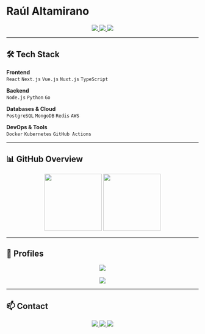 # Raúl Altamirano  

<div align="center">

<a href="https://www.linkedin.com/in/raúl-altamirano-lozano-954281247/">
  <img src="https://img.shields.io/badge/LinkedIn-0077B5?style=for-the-badge&logo=linkedin&logoColor=white" />
</a>
<a href="mailto:altamirano.developer@gmail.com">
  <img src="https://img.shields.io/badge/Email-D14836?style=for-the-badge&logo=gmail&logoColor=white" />
</a>
<a href="https://github.com/RaulAltamirano/my-portfolio">
  <img src="https://img.shields.io/badge/Portfolio-4285F4?style=for-the-badge&logo=google-chrome&logoColor=white" />
</a>

</div>

---

## 🛠 Tech Stack  

**Frontend**  
`React` `Next.js` `Vue.js` `Nuxt.js` `TypeScript`  

**Backend**  
`Node.js` `Python` `Go`  

**Databases & Cloud**  
`PostgreSQL` `MongoDB` `Redis` `AWS`  

**DevOps & Tools**  
`Docker` `Kubernetes` `GitHub Actions`  

---

## 📊 GitHub Overview  

<div align="center">

<img height="150em" src="https://github-readme-stats.vercel.app/api?username=RaulAltamirano&show_icons=true&theme=tokyonight&hide_border=true"/>  
<img height="150em" src="https://github-readme-stats.vercel.app/api/top-langs/?username=RaulAltamirano&layout=compact&theme=tokyonight&hide_border=true"/>  

</div>

---

## 🔗 Profiles  

<div align="center">

<a href="https://www.codewars.com/users/lPacman">
  <img src="https://www.codewars.com/users/lPacman/badges/large" />
</a>
<br/><br/>
<a href="https://leetcode.com/RaulAltamirano">
  <img src="https://img.shields.io/badge/LeetCode-FFA116?style=for-the-badge&logo=leetcode&logoColor=white" />
</a>

</div>

---

## 📫 Contact  

<div align="center">

<a href="https://www.linkedin.com/in/raúl-altamirano-lozano-954281247/">
  <img src="https://img.shields.io/badge/LinkedIn-0077B5?style=for-the-badge&logo=linkedin&logoColor=white" />
</a>
<a href="mailto:altamirano.developer@gmail.com">
  <img src="https://img.shields.io/badge/Email-D14836?style=for-the-badge&logo=gmail&logoColor=white" />
</a>
<a href="https://github.com/RaulAltamirano/my-portfolio">
  <img src="https://img.shields.io/badge/Portfolio-4285F4?style=for-the-badge&logo=google-chrome&logoColor=white" />
</a>

</div>
